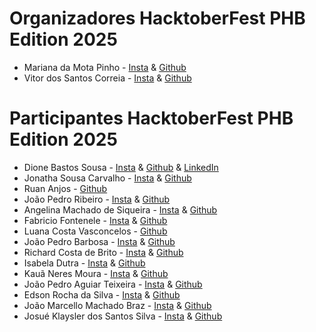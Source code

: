 # Organizadores HacktoberFest PHB Edition 2025
- Mariana da Mota Pinho - [Insta](https://www.instagram.com/eumariana.dev/) & [Github](https://github.com/eumarianamota)
- Vitor dos Santos Correia - [Insta]() & [Github]()

# Participantes HacktoberFest PHB Edition 2025
- Dione Bastos Sousa - [Insta](https://www.instagram.com/dibastos.dev) & [Github](https://github.com/Dione-b) & [LinkedIn](https://www.linkedin.com/in/dione-bastos)
- Jonatha Sousa Carvalho - [Insta](https://www.instagram.com/eujonathamermo/) & [Github](https://github.com/jowgaze)
- Ruan Anjos - [Github](https://github.com/oAnjophb)
- João Pedro Ribeiro - [Insta](https://www.instagram.com/jpedro_ribeiroc3po) & [Github](https://github.com/jp3droribeiro)
- Angelina Machado de Siqueira - [Insta](https://www.instagram.com/angelina_kaay/) & [Github](https://github.com/ASangelina)
- Fabricio Fontenele - [Insta](https://www.instagram.com/_fabriciovieira_a/) & [Github](https://github.com/Fabricio-Fontenele)
- Luana Costa Vasconcelos - [Github](https://github.com/luanacostav)
- João Pedro Barbosa - [Insta](https://www.instagram.com/dev_joaopedro/) & [Github](https://github.com/barbosa-jp)
- Richard Costa de Brito - [Insta](https://www.instagram.com/britoricharddd?igsh=aWNycnRsbmRxenM1) & [Github](https://github.com/RichardDeBrito)
- Isabela Dutra - [Insta](https://www.instagram.com/_isadutrar) & [Github](https://github.com/isadtr)
- Kauã Neres Moura - [Insta](https://www.instagram.com/neres.dev?igsh=MTN2d2Rxc3J6emhjbQ==) & [Github](https://github.com/Kaua-cel)
- João Pedro Aguiar Teixeira - [Insta](https://www.instagram.com/pdro025/) & [Github](https://github.com/pedroaguiarcd)
- Edson Rocha da Silva - [Insta](https://www.instagram.com/edsonrochada39/) & [Github](https://github.com/eddieJPN)
- João Marcello Machado Braz - [Insta](https://www.instagram.com/joaomarcello.dev/) & [Github](https://github.com/Joaomarcellodev)
- Josué Klaysler dos Santos Silva - [Insta](https://www.instagram.com/josueklaysler/) & [Github](https://github.com/josuekla)